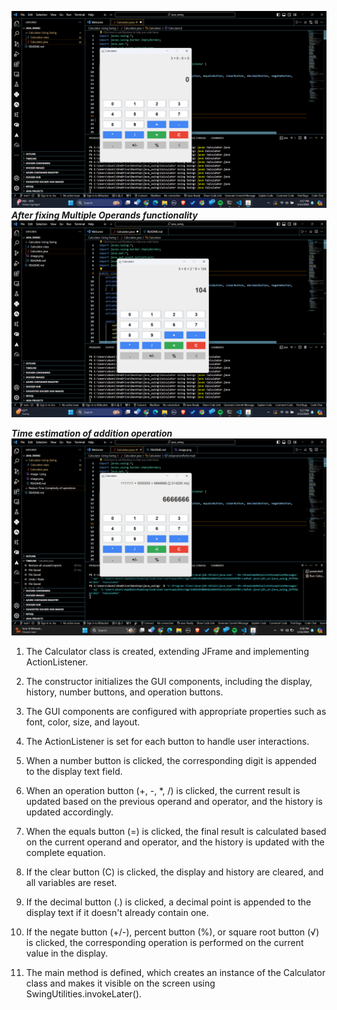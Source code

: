 ![alt text](image.png)
***After fixing Multiple Operands functionality***
![alt text](image-1.png)

***Time estimation of addition operation***
![alt text](image-2.png)

1. The Calculator class is created, extending JFrame and implementing ActionListener.

2. The constructor initializes the GUI components, including the display, history, number buttons, and operation buttons.

3. The GUI components are configured with appropriate properties such as font, color, size, and layout.

4. The ActionListener is set for each button to handle user interactions.

5. When a number button is clicked, the corresponding digit is appended to the display text field.

6. When an operation button (+, -, *, /) is clicked, the current result is updated based on the previous operand and operator, and the history is updated accordingly.

7. When the equals button (=) is clicked, the final result is calculated based on the current operand and operator, and the history is updated with the complete equation.

8. If the clear button (C) is clicked, the display and history are cleared, and all variables are reset.

9. If the decimal button (.) is clicked, a decimal point is appended to the display text if it doesn't already contain one.

10. If the negate button (+/-), percent button (%), or square root button (√) is clicked, the corresponding operation is performed on the current value in the display.

11. The main method is defined, which creates an instance of the Calculator class and makes it visible on the screen using SwingUtilities.invokeLater().